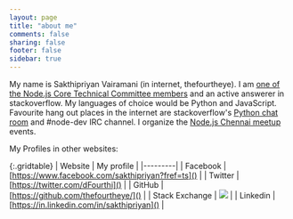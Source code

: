 ```yaml
---
layout: page
title: "about me"
comments: false
sharing: false
footer: false
sidebar: true
---
```


My name is Sakthipriyan Vairamani (in internet, thefourtheye). I am [one of the Node.js Core Technical Committee members](https://github.com/nodejs/node#ctc-core-technical-committee) and an active answerer in stackoverflow. My languages of choice would be Python and JavaScript. Favourite hang out places in the internet are stackoverflow's [Python chat room](http://chat.stackoverflow.com/rooms/6/python) and #node-dev IRC channel. I organize the [Node.js Chennai meetup](https://www.meetup.com/nodejs-Chennai/) events.

My Profiles in other websites:

{:.gridtable}
| Website | My profile |
|---------|
| Facebook | [https://www.facebook.com/sakthipriyan?fref=ts]() |
| Twitter | [https://twitter.com/dFourthi]() |
| GitHub | [https://github.com/thefourtheye/]() |
| Stack Exchange | [![](http://stackexchange.com/users/flair/1219964.png)](http://stackexchange.com/users/1219964?tab=accounts) |
| Linkedin | [https://in.linkedin.com/in/sakthipriyan]() |

